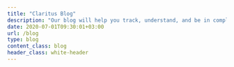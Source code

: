 ```yaml
---
title: "Claritus Blog"
description: "Our blog will help you track, understand, and be in complete control of your wealth. Try Claritus for free!"
date: 2020-07-01T09:30:01+03:00
url: /blog
type: blog
content_class: blog
header_class: white-header
---
```

